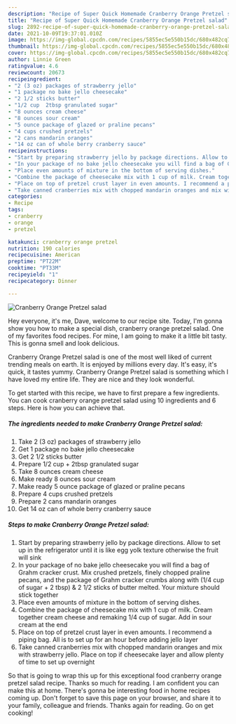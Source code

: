 ```yaml
---
description: "Recipe of Super Quick Homemade Cranberry Orange Pretzel salad"
title: "Recipe of Super Quick Homemade Cranberry Orange Pretzel salad"
slug: 2892-recipe-of-super-quick-homemade-cranberry-orange-pretzel-salad
date: 2021-10-09T19:37:01.010Z
image: https://img-global.cpcdn.com/recipes/5855ec5e550b15dc/680x482cq70/cranberry-orange-pretzel-salad-recipe-main-photo.jpg
thumbnail: https://img-global.cpcdn.com/recipes/5855ec5e550b15dc/680x482cq70/cranberry-orange-pretzel-salad-recipe-main-photo.jpg
cover: https://img-global.cpcdn.com/recipes/5855ec5e550b15dc/680x482cq70/cranberry-orange-pretzel-salad-recipe-main-photo.jpg
author: Linnie Green
ratingvalue: 4.6
reviewcount: 20673
recipeingredient:
- "2 (3 oz) packages of strawberry jello"
- "1 package no bake jello cheesecake"
- "2 1/2 sticks butter"
- "1/2 cup  2tbsp granulated sugar"
- "8 ounces cream cheese"
- "8 ounces sour cream"
- "5 ounce package of glazed or praline pecans"
- "4 cups crushed pretzels"
- "2 cans mandarin oranges"
- "14 oz can of whole berry cranberry sauce"
recipeinstructions:
- "Start by preparing strawberry jello by package directions. Allow to set up in the refrigerator until it is like egg yolk texture otherwise the fruit will sink"
- "In your package of no bake jello cheesecake you will find a bag of Grahm cracker crust. Mix crushed pretzels, finely chopped praline pecans, and the package of Grahm cracker crumbs along with (1/4 cup of sugar + 2 tbsp) &amp; 2 1/2 sticks of butter melted. Your mixture should stick together"
- "Place even amounts of mixture in the bottom of serving dishes."
- "Combine the package of cheesecake mix with 1 cup of milk. Cream together cream cheese and remaking 1/4 cup of sugar. Add in sour cream at the end"
- "Place on top of pretzel crust layer in even amounts. I recommend a piping bag. All is to set up for an hour before adding jello layer"
- "Take canned cranberries mix with chopped mandarin oranges and mix with strawberry jello. Place on top if cheesecake layer and allow plenty of time to set up overnight"
categories:
- Recipe
tags:
- cranberry
- orange
- pretzel

katakunci: cranberry orange pretzel 
nutrition: 190 calories
recipecuisine: American
preptime: "PT22M"
cooktime: "PT33M"
recipeyield: "1"
recipecategory: Dinner

---
```



![Cranberry Orange Pretzel salad](https://img-global.cpcdn.com/recipes/5855ec5e550b15dc/680x482cq70/cranberry-orange-pretzel-salad-recipe-main-photo.jpg)

Hey everyone, it's me, Dave, welcome to our recipe site. Today, I'm gonna show you how to make a special dish, cranberry orange pretzel salad. One of my favorites food recipes. For mine, I am going to make it a little bit tasty. This is gonna smell and look delicious.

Cranberry Orange Pretzel salad is one of the most well liked of current trending meals on earth. It is enjoyed by millions every day. It's easy, it's quick, it tastes yummy. Cranberry Orange Pretzel salad is something which I have loved my entire life. They are nice and they look wonderful.




To get started with this recipe, we have to first prepare a few ingredients. You can cook cranberry orange pretzel salad using 10 ingredients and 6 steps. Here is how you can achieve that.

<!--inarticleads1-->

##### The ingredients needed to make Cranberry Orange Pretzel salad:

1. Take 2 (3 oz) packages of strawberry jello
1. Get 1 package no bake jello cheesecake
1. Get 2 1/2 sticks butter
1. Prepare 1/2 cup + 2tbsp granulated sugar
1. Take 8 ounces cream cheese
1. Make ready 8 ounces sour cream
1. Make ready 5 ounce package of glazed or praline pecans
1. Prepare 4 cups crushed pretzels
1. Prepare 2 cans mandarin oranges
1. Get 14 oz can of whole berry cranberry sauce




<!--inarticleads2-->

##### Steps to make Cranberry Orange Pretzel salad:

1. Start by preparing strawberry jello by package directions. Allow to set up in the refrigerator until it is like egg yolk texture otherwise the fruit will sink
1. In your package of no bake jello cheesecake you will find a bag of Grahm cracker crust. Mix crushed pretzels, finely chopped praline pecans, and the package of Grahm cracker crumbs along with (1/4 cup of sugar + 2 tbsp) &amp; 2 1/2 sticks of butter melted. Your mixture should stick together
1. Place even amounts of mixture in the bottom of serving dishes.
1. Combine the package of cheesecake mix with 1 cup of milk. Cream together cream cheese and remaking 1/4 cup of sugar. Add in sour cream at the end
1. Place on top of pretzel crust layer in even amounts. I recommend a piping bag. All is to set up for an hour before adding jello layer
1. Take canned cranberries mix with chopped mandarin oranges and mix with strawberry jello. Place on top if cheesecake layer and allow plenty of time to set up overnight




So that is going to wrap this up for this exceptional food cranberry orange pretzel salad recipe. Thanks so much for reading. I am confident you can make this at home. There's gonna be interesting food in home recipes coming up. Don't forget to save this page on your browser, and share it to your family, colleague and friends. Thanks again for reading. Go on get cooking!
